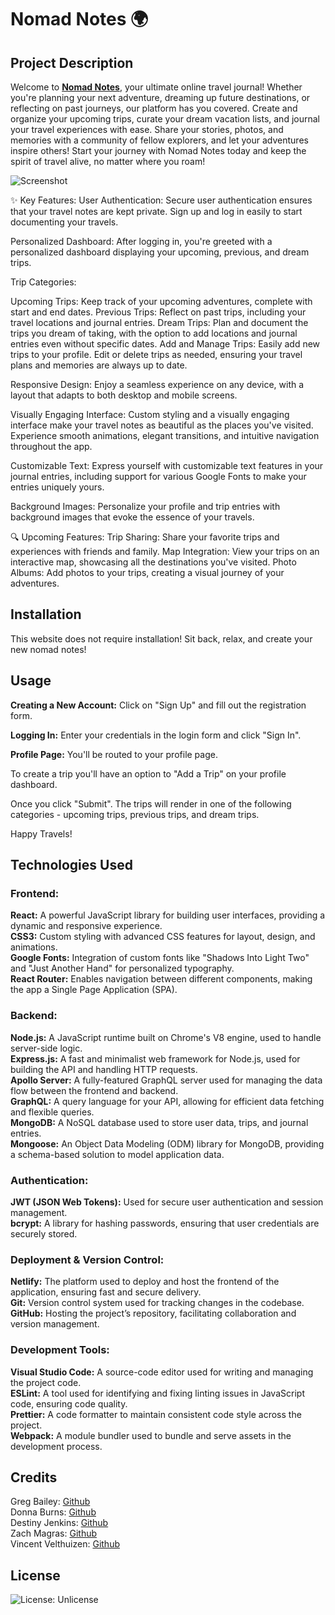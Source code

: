 # Nomad Notes 🌍

## Project Description

Welcome to **[Nomad Notes](https://nomadnotes-3v1b.onrender.com/)**, your ultimate online travel journal! Whether you're planning your next adventure, dreaming up future destinations, or reflecting on past journeys, our platform has you covered. Create and organize your upcoming trips, curate your dream vacation lists, and journal your travel experiences with ease. Share your stories, photos, and memories with a community of fellow explorers, and let your adventures inspire others! Start your journey with Nomad Notes today and keep the spirit of travel alive, no matter where you roam!

![Screenshot](./client/src/assets/screenshot.png)

✨ Key Features:
User Authentication: Secure user authentication ensures that your travel notes are kept private. Sign up and log in easily to start documenting your travels.

Personalized Dashboard: After logging in, you're greeted with a personalized dashboard displaying your upcoming, previous, and dream trips.

Trip Categories:

Upcoming Trips: Keep track of your upcoming adventures, complete with start and end dates.
Previous Trips: Reflect on past trips, including your travel locations and journal entries.
Dream Trips: Plan and document the trips you dream of taking, with the option to add locations and journal entries even without specific dates.
Add and Manage Trips: Easily add new trips to your profile. Edit or delete trips as needed, ensuring your travel plans and memories are always up to date.

Responsive Design: Enjoy a seamless experience on any device, with a layout that adapts to both desktop and mobile screens.

Visually Engaging Interface: Custom styling and a visually engaging interface make your travel notes as beautiful as the places you've visited. Experience smooth animations, elegant transitions, and intuitive navigation throughout the app.

Customizable Text: Express yourself with customizable text features in your journal entries, including support for various Google Fonts to make your entries uniquely yours.

Background Images: Personalize your profile and trip entries with background images that evoke the essence of your travels.

🔍 Upcoming Features:
Trip Sharing: Share your favorite trips and experiences with friends and family.
Map Integration: View your trips on an interactive map, showcasing all the destinations you've visited.
Photo Albums: Add photos to your trips, creating a visual journey of your adventures.

## Installation

This website does not require installation! Sit back, relax, and create your new nomad notes!

## Usage

**Creating a New Account:** Click on "Sign Up" and fill out the registration form.

**Logging In:** Enter your credentials in the login form and click "Sign In".

**Profile Page:** You'll be routed to your profile page.

To create a trip you'll have an option to "Add a Trip" on your profile dashboard.

Once you click "Submit". The trips will render in one of the following categories - upcoming trips, previous trips, and dream trips.

Happy Travels!

## Technologies Used

### **Frontend:**

**React:** A powerful JavaScript library for building user interfaces, providing a dynamic and responsive experience.<br>
**CSS3:** Custom styling with advanced CSS features for layout, design, and animations.<br>
**Google Fonts:** Integration of custom fonts like "Shadows Into Light Two" and "Just Another Hand" for personalized typography.<br>
**React Router:** Enables navigation between different components, making the app a Single Page Application (SPA).<br>

### **Backend:**

**Node.js:** A JavaScript runtime built on Chrome's V8 engine, used to handle server-side logic.<br>
**Express.js:** A fast and minimalist web framework for Node.js, used for building the API and handling HTTP requests.<br>
**Apollo Server:** A fully-featured GraphQL server used for managing the data flow between the frontend and backend.<br>
**GraphQL:** A query language for your API, allowing for efficient data fetching and flexible queries.<br>
**MongoDB:** A NoSQL database used to store user data, trips, and journal entries.<br>
**Mongoose:** An Object Data Modeling (ODM) library for MongoDB, providing a schema-based solution to model application data.<br>

### **Authentication:**

**JWT (JSON Web Tokens):** Used for secure user authentication and session management.<br>
**bcrypt:** A library for hashing passwords, ensuring that user credentials are securely stored.<br>

### **Deployment & Version Control:**

**Netlify:** The platform used to deploy and host the frontend of the application, ensuring fast and secure delivery.<br>
**Git:** Version control system used for tracking changes in the codebase.<br>
**GitHub:** Hosting the project’s repository, facilitating collaboration and version management.<br>

### **Development Tools:**

**Visual Studio Code:** A source-code editor used for writing and managing the project code.<br>
**ESLint:** A tool used for identifying and fixing linting issues in JavaScript code, ensuring code quality.<br>
**Prettier:** A code formatter to maintain consistent code style across the project.<br>
**Webpack:** A module bundler used to bundle and serve assets in the development process.<br>

## Credits

Greg Bailey: [Github](https://github.com/zmuda44)<br>
Donna Burns: [Github](https://github.com/donnacancode)<br>
Destiny Jenkins: [Github](https://github.com/destinyjen)<br>
Zach Magras: [Github](https://github.com/zachfrosty4986)<br>
Vincent Velthuizen: [Github](https://github.com/VPVelthuizen)

## License

![License: Unlicense](https://img.shields.io/badge/License-UN-purple.svg)
